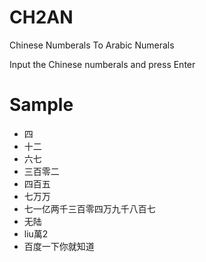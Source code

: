 # CH2AN

Chinese Numberals To Arabic Numerals

Input the Chinese numberals and press Enter

# Sample

- 四
- 十二
- 六七
- 三百零二
- 四百五
- 七万万
- 七一亿两千三百零四万九千八百七
- 无陆
- liu萬2
- 百度一下你就知道
